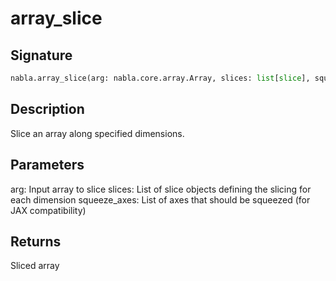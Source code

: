# array_slice

## Signature

```python
nabla.array_slice(arg: nabla.core.array.Array, slices: list[slice], squeeze_axes: list[int] | None = None) -> nabla.core.array.Array
```

## Description

Slice an array along specified dimensions.


## Parameters

arg: Input array to slice
slices: List of slice objects defining the slicing for each dimension
squeeze_axes: List of axes that should be squeezed (for JAX compatibility)


## Returns

Sliced array

